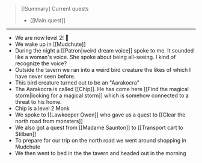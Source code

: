 > [!Summary] Current quests
> - [[Main quest]]

---
- We are now level 2! 🎉
- We wake up in [[Mudchute]]
- During the night a [[Patron|weird dream voice]] spoke to me. It sounded like a woman's voice. She spoke about being all-seeing. I kind of recognize the voice?
- Outside the tavern we ran into a weird bird creature the likes of which I have never seen before.
- This bird creature turned out to be an "Aarakocra"
- The Aarakocra is called [[Chip]]. He has come here [[Find the magical storm|looking for a magical storm]] which is somehow connected to a threat to his home.
- Chip is a level 2 Monk
- We spoke to [[Lawkeeper Owen]] who gave us a quest to [[Clear the north road from monsters]]
- We also got a quest from [[Madame Saunton]] to [[Transport cart to Stilben]]
- To prepare for our trip on the north road we went around shopping in Mudchute
- We then went to bed in the the tavern and headed out in the morning